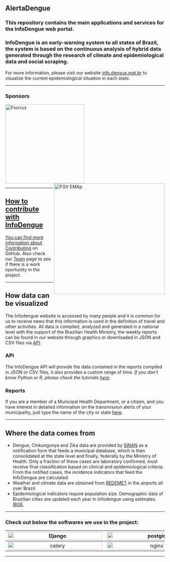 ## AlertaDengue

### This repository contains the main applications and services for the InfoDengue web portal.

### InfoDengue is an early-warning system to all states of Brazil, the system is based on the continuous analysis of hybrid data generated through the research of climate and epidemiological data and social scraping.


For more information, please visit our website [info.dengue.mat.br](https://info.dengue.mat.br) to visualize the current epidemiological situation in each state.

---

### Sponsors

<div style="width: 100%; text-align: left; position: relative;">
    <a href="https://portal.fiocruz.br/"> <img width="250" alt="Fiocruz" src="https://institutolula.org/uploads/6862.png" />
    <a href="https://emap.fgv.br/"> <img width="350" src="https://i.imgur.com/bdfNqNv.png" alt="FGV EMAp" align=right />
</div>

---

## How to contribute with InfoDengue

You can find more information about [Contributing](https://github.com/AlertaDengue/AlertaDengue/blob/main/CONTRIBUTING.md) on GitHub. Also check our [Team](https://info.dengue.mat.br/equipe/) page to see if there is a work oportunity in the project.

---
## How data can be visualized

The Infodengue website is accessed by many people and it is common for us to receive news that this information is used in the definition of travel and other activities. All data is compiled, analyzed and generated in a national level with the support of the Brazilian Health Ministry, the weekly reports can be found in our website through graphics or downloaded in JSON and CSV files via [API](https://info.dengue.mat.br/services/api).


### API

The InfoDengue API will provide the data contained in the reports compiled in JSON or CSV files, it also provides a custom range of time. _If you don't know Python or R, please check the tutorials [here](https://info.dengue.mat.br/services/tutorial)._

### Reports

If you are a member of a Municipal Health Department, or a citizen, and you have interest in detailed information on the transmission alerts of your municipality, just type the name of the city or state [here](https://info.dengue.mat.br/report/).

---

## Where the data comes from
- Dengue, Chikungunya and Zika data are provided by [SINAN](http://portalsinan.saude.gov.br/) as a notification form that feeds a municipal database, which is then consolidated at the state level and finally, federally by the Ministry of Health. Only a fraction of these cases are laboratory confirmed, most receive final classification based on clinical and epidemiological criteria. From the notified cases, the incidence indicators that feed the InfoDengue are calculated.
- Weather and climate data are obtained from [REDEMET](https://www.redemet.aer.mil.br/) in the airports all over Brazil.
- Epidemiological indicators require population size. Demographic data of Brazilian cities are updated each year in Infodengue using estimates [IBGE](https://www.ibge.gov.br/pt/inicio.html).

---

### Check out below the softwares we use in the project:

| <a href=https://www.djangoproject.com/><img width="298" height="100%" alt="Django" src="https://i.imgur.com/Z9wo3bS.png"></a> | <a href=https://postgis.net/documentation/><img width="298" height="100%" alt="postgis" src="https://i.imgur.com/pVEX2Gl.png">|<a href=https://docs.docker.com/get-started/><img width="298" height="100%" alt="docker" src="https://i.ibb.co/Yp8B38R/docker.png"> |
|:-------------------------:|:-------------------------:|:-------------------------:|
|<a href=https://docs.celeryq.dev/en/stable/><img width="298" height="100%" alt="celery" src="https://i.ibb.co/L81p2zD/celery.png"> | <a href=https://docs.nginx.com/><img width="298" height="100%" alt="nginx" src="https://i.ibb.co/2n5HZBg/nginx.png">|<a href=https://plotly.com/><img width="298" height="100%" alt="plotly" src="https://i.ibb.co/r0HYsYH/plotly.png">|

---
